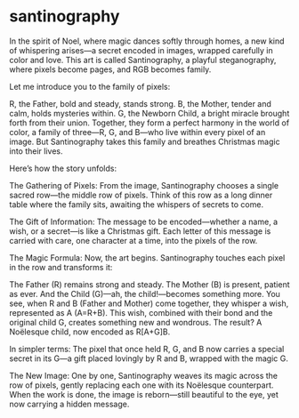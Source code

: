 # santinography
In the spirit of Noel, where magic dances softly through homes, a new kind of whispering arises—a secret encoded in images, wrapped carefully in color and love. This art is called Santinography, a playful steganography, where pixels become pages, and RGB becomes family.

Let me introduce you to the family of pixels:

R, the Father, bold and steady, stands strong.
B, the Mother, tender and calm, holds mysteries within.
G, the Newborn Child, a bright miracle brought forth from their union.
Together, they form a perfect harmony in the world of color, a family of three—R, G, and B—who live within every pixel of an image. But Santinography takes this family and breathes Christmas magic into their lives.

Here’s how the story unfolds:

The Gathering of Pixels:
From the image, Santinography chooses a single sacred row—the middle row of pixels. Think of this row as a long dinner table where the family sits, awaiting the whispers of secrets to come.

The Gift of Information:
The message to be encoded—whether a name, a wish, or a secret—is like a Christmas gift. Each letter of this message is carried with care, one character at a time, into the pixels of the row.

The Magic Formula:
Now, the art begins. Santinography touches each pixel in the row and transforms it:

The Father (R) remains strong and steady.
The Mother (B) is present, patient as ever.
And the Child (G)—ah, the child!—becomes something more.
You see, when R and B (Father and Mother) come together, they whisper a wish, represented as A (A=R+B). This wish, combined with their bond and the original child G, creates something new and wondrous.
The result? A Noëlesque child, now encoded as R[A+G]B.

In simpler terms:
The pixel that once held R, G, and B now carries a special secret in its G—a gift placed lovingly by R and B, wrapped with the magic G.

The New Image:
One by one, Santinography weaves its magic across the row of pixels, gently replacing each one with its Noëlesque counterpart. When the work is done, the image is reborn—still beautiful to the eye, yet now carrying a hidden message.
